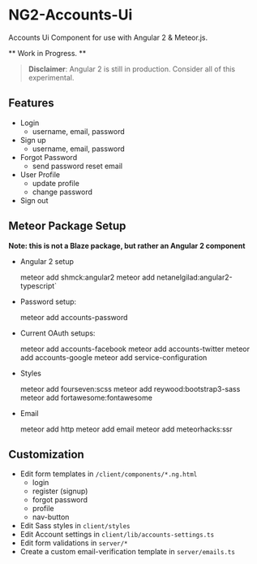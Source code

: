 # NG2-Accounts-Ui
 
Accounts Ui Component for use with Angular 2 & Meteor.js.

** Work in Progress. **

> **Disclaimer**: Angular 2 is still in production. Consider all of this experimental.

## Features

* Login
    - username, email, password
* Sign up
    - username, email, password
* Forgot Password
  - send password reset email
* User Profile
  - update profile
  - change password
* Sign out

## Meteor Package Setup

**Note: this is not a Blaze package, but rather an Angular 2 component**

* Angular 2 setup


     meteor add shmck:angular2
     meteor add netanelgilad:angular2-typescript`

* Password setup:


    meteor add accounts-password
    
* Current OAuth setups:


    meteor add accounts-facebook
    meteor add accounts-twitter
    meteor add accounts-google
    meteor add service-configuration
    
* Styles


    meteor add fourseven:scss
    meteor add reywood:bootstrap3-sass
    meteor add fortawesome:fontawesome


* Email


    meteor add http
    meteor add email
    meteor add meteorhacks:ssr

## Customization

* Edit form templates in `/client/components/*.ng.html`
    - login
    - register (signup)
    - forgot password
    - profile
    - nav-button
* Edit Sass styles in `client/styles`
* Edit Account settings in `client/lib/accounts-settings.ts`    
* Edit form validations in `server/*`
* Create a custom email-verification template in `server/emails.ts`
 
    
